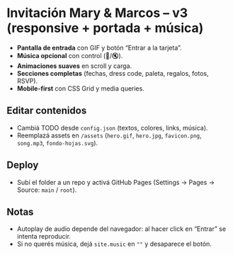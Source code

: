 # Invitación Mary & Marcos – v3 (responsive + portada + música)
- **Pantalla de entrada** con GIF y botón “Entrar a la tarjeta”.
- **Música opcional** con control (🎵/🔇).
- **Animaciones suaves** en scroll y carga.
- **Secciones completas** (fechas, dress code, paleta, regalos, fotos, RSVP).
- **Mobile-first** con CSS Grid y media queries.

## Editar contenidos
- Cambiá TODO desde `config.json` (textos, colores, links, música).
- Reemplazá assets en `/assets` (`hero.gif`, `hero.jpg`, `favicon.png`, `song.mp3`, `fondo-hojas.svg`).

## Deploy
- Subí el folder a un repo y activá GitHub Pages (Settings → Pages → Source: `main` / `root`).

## Notas
- Autoplay de audio depende del navegador: al hacer click en “Entrar” se intenta reproducir.
- Si no querés música, dejá `site.music` en `""` y desaparece el botón.
